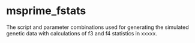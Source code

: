# msprime_fstats

The script and parameter combinations used for generating the simulated genetic data with calculations of f3 and f4 statistics in xxxxx.  
